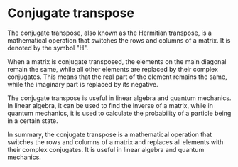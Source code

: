 # Conjugate transpose

The conjugate transpose, also known as the Hermitian transpose, is a mathematical operation that switches the rows and columns of a matrix. It is denoted by the symbol "H". 

When a matrix is conjugate transposed, the elements on the main diagonal remain the same, while all other elements are replaced by their complex conjugates. This means that the real part of the element remains the same, while the imaginary part is replaced by its negative.

The conjugate transpose is useful in linear algebra and quantum mechanics. In linear algebra, it can be used to find the inverse of a matrix, while in quantum mechanics, it is used to calculate the probability of a particle being in a certain state.

In summary, the conjugate transpose is a mathematical operation that switches the rows and columns of a matrix and replaces all elements with their complex conjugates. It is useful in linear algebra and quantum mechanics.

